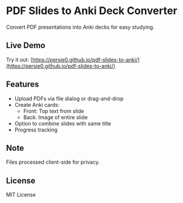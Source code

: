 # PDF Slides to Anki Deck Converter

Convert PDF presentations into Anki decks for easy studying.

## Live Demo

Try it out: [https://persie0.github.io/pdf-slides-to-anki/](https://persie0.github.io/pdf-slides-to-anki/)

## Features

- Upload PDFs via file dialog or drag-and-drop
- Create Anki cards:
  - Front: Top text from slide
  - Back: Image of entire slide
- Option to combine slides with same title
- Progress tracking

## Note

Files processed client-side for privacy.

## License

MIT License
